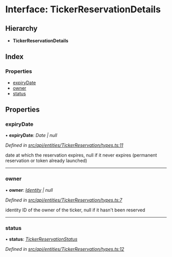 # Interface: TickerReservationDetails

## Hierarchy

* **TickerReservationDetails**

## Index

### Properties

* [expiryDate](api_entities_tickerreservation.tickerreservationdetails.md#expirydate)
* [owner](api_entities_tickerreservation.tickerreservationdetails.md#owner)
* [status](api_entities_tickerreservation.tickerreservationdetails.md#status)

## Properties

###  expiryDate

• **expiryDate**: *Date | null*

*Defined in [src/api/entities/TickerReservation/types.ts:11](https://github.com/PolymathNetwork/polymesh-sdk/blob/73feada/src/api/entities/TickerReservation/types.ts#L11)*

date at which the reservation expires, null if it never expires (permanent reservation or token already launched)

___

###  owner

• **owner**: *[Identity](../classes/api_entities_identity.identity.md) | null*

*Defined in [src/api/entities/TickerReservation/types.ts:7](https://github.com/PolymathNetwork/polymesh-sdk/blob/73feada/src/api/entities/TickerReservation/types.ts#L7)*

identity ID of the owner of the ticker, null if it hasn't been reserved

___

###  status

• **status**: *[TickerReservationStatus](../enums/api_entities_tickerreservation.tickerreservationstatus.md)*

*Defined in [src/api/entities/TickerReservation/types.ts:12](https://github.com/PolymathNetwork/polymesh-sdk/blob/73feada/src/api/entities/TickerReservation/types.ts#L12)*

